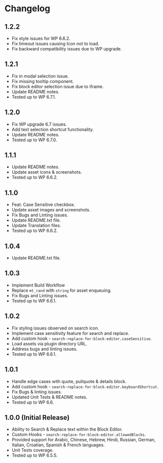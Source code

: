 # Changelog

## 1.2.2
* Fix style issues for WP 6.6.2.
* Fix timeout issues causing Icon not to load.
* Fix backward compatibility issues due to WP upgrade.

## 1.2.1
* Fix in modal selection issue.
* Fix missing tooltip component.
* Fix block editor selection issue due to iframe.
* Update README notes.
* Tested up to WP 6.7.1.

## 1.2.0
* Fix WP upgrade 6.7 issues.
* Add text selection shortcut functionality.
* Update README notes.
* Tested up to WP 6.7.0.

## 1.1.1
* Update README notes.
* Update asset icons & screenshots.
* Tested up to WP 6.6.2.

## 1.1.0
* Feat: Case Sensitive checkbox.
* Update asset images and screenshots.
* Fix Bugs and Linting issues.
* Update README.txt file.
* Update Translation files.
* Tested up to WP 6.6.2.

## 1.0.4
* Update README.txt file.

## 1.0.3
* Implement Build Workflow
* Replace `mt_rand` with `string` for asset enqueuing.
* Fix Bugs and Linting issues.
* Tested up to WP 6.6.1.

## 1.0.2
* Fix styling issues observed on search icon.
* Implement case sensitivity feature for search and replace.
* Add custom hook - `search-replace-for-block-editor.caseSensitive`.
* Load assets via plugin directory URL.
* Address bugs and linting issues.
* Tested up to WP 6.6.1.

## 1.0.1
* Handle edge cases with quote, pullquote & details block.
* Add custom hook - `search-replace-for-block-editor.keyboardShortcut`.
* Fix Bugs & linting issues.
* Updated Unit Tests & README notes.
* Tested up to WP 6.6.

## 1.0.0 (Initial Release)
* Ability to Search & Replace text within the Block Editor.
* Custom Hooks - `search-replace-for-block-editor.allowedBlocks`.
* Provided support for Arabic, Chinese, Hebrew, Hindi, Russian, German, Italian, Croatian, Spanish & French languages.
* Unit Tests coverage.
* Tested up to WP 6.5.5.
